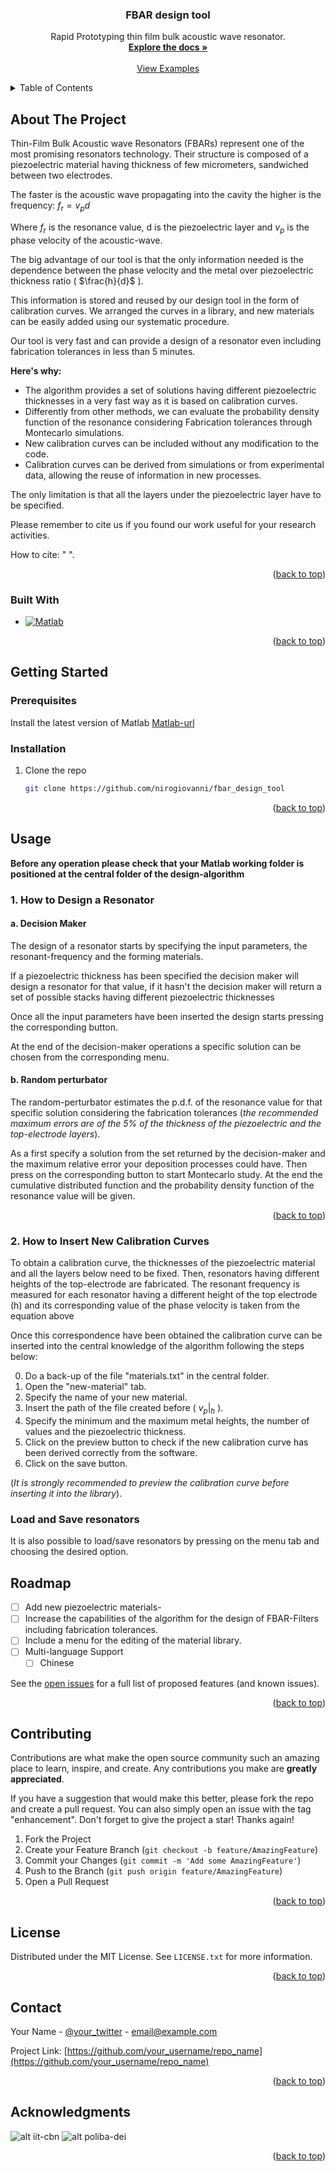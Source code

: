 



<!-- PROJECT LOGO 
***<br />
***<div align="center">
***  <a href="https://github.com/othneildrew/Best-README-Template">
***    <img src="images/logo.png" alt="Logo" width="80" height="80">
***  </a>
-->
  <h3 align="center">FBAR design tool</h3>

  <p align="center">
    Rapid Prototyping thin film bulk acoustic wave resonator.
    <br />
    <a href="https://github.com/nirogiovanni/fbar_design_tool"><strong>Explore the docs »</strong></a>
    <br />
    <br />
    <a href="https://github.com/nirogiovanni/fbar_design_tool/examples">View Examples</a>
  </p>
</div>



<!-- TABLE OF CONTENTS -->
<details>
  <summary>Table of Contents</summary>
  <ol>
    <li>
      <a href="#about-the-project">About The Project</a>
      <ul>
        <li><a href="#built-with">Built With</a></li>
      </ul>
    </li>
    <li>
      <a href="#getting-started">Getting Started</a>
      <ul>
        <li><a href="#prerequisites">Prerequisites</a></li>
        <li><a href="#installation">Installation</a></li>
      </ul>
    </li>
    <li><a href="#usage">Usage</a></li>
    <li><a href="#roadmap">Roadmap</a></li>
    <li><a href="#contributing">Contributing</a></li>
    <li><a href="#license">License</a></li>
    <li><a href="#contact">Contact</a></li>
    <li><a href="#acknowledgments">Acknowledgments</a></li>
  </ol>
</details>



<!-- ABOUT THE PROJECT -->
## About The Project


Thin-Film Bulk Acoustic wave Resonators (FBARs) represent one of the most promising resonators technology.
Their structure is composed of a piezoelectric material having thickness of few micrometers, sandwiched between two electrodes.

The faster is the acoustic wave propagating into the cavity the higher is the frequency:
$f_r=v_p d$

Where $f_r$  is the resonance value, d is the piezoelectric layer and $v_p$ is the phase velocity of the acoustic-wave.

The big advantage of our tool is that the only information needed is the dependence between the phase velocity and the metal over piezoelectric thickness ratio ( $\frac{h}{d}$ ). 

This information is stored and reused by our design tool in the form of calibration curves. 
We arranged the curves in a library, and new materials can be easily added using our systematic procedure.

Our tool is very fast and can provide a design of a resonator even including fabrication tolerances in less than 5 minutes.

<b>Here's why:</b>
* The algorithm provides a set of solutions having different piezoelectric thicknesses in a very fast way as it is based on calibration curves.
* Differently from other methods, we can evaluate the probability density function of the resonance considering Fabrication tolerances  through Montecarlo simulations.
* New calibration curves can be included without any modification to the code.
* Calibration curves can be derived from simulations or from experimental data, allowing the reuse of information in new processes.

The only limitation is that all the layers under the piezoelectric layer have to be specified.

Please remember to cite us if you found our work useful for your research activities.

 How to cite: " ".

<p align="right">(<a href="#readme-top">back to top</a>)</p>



### Built With

* [![Matlab][Matlab.js]][Matlab-url]


<p align="right">(<a href="#readme-top">back to top</a>)</p>



<!-- GETTING STARTED -->
## Getting Started



### Prerequisites

Install the latest version of Matlab [Matlab-url]

### Installation

1. Clone the repo
   ```sh
   git clone https://github.com/nirogiovanni/fbar_design_tool
   ```
<p align="right">(<a href="#readme-top">back to top</a>)</p>



<!-- USAGE EXAMPLES -->
## Usage
<b>Before any operation please check that your Matlab working folder is positioned at the central folder of the design-algorithm</b>
### 1. How to Design a Resonator
#### a. Decision Maker 
The design of a resonator starts by specifying the input parameters, the resonant-frequency and the forming materials.

If a piezoelectric thickness has been specified the decision maker will design a resonator for that value, if it hasn't the decision maker will return a set of possible stacks having different piezoelectric thicknesses

Once all the input parameters have been inserted the design starts pressing the corresponding button.

At the end of the decision-maker operations a specific solution can be chosen from the corresponding menu.

#### b. Random perturbator 
The random-perturbator estimates the p.d.f. of the resonance value for that specific solution considering the fabrication tolerances (_the recommended maximum errors are of the 5% of the thickness of the piezoelectric and the top-electrode layers_).

As a first specify a solution from the set returned by the decision-maker and the maximum relative error your deposition processes could have.
Then press on the corresponding button to start Montecarlo study.
At the end the cumulative distributed function and the probability density function of the resonance value will be given.
<p align="right">(<a href="#readme-top">back to top</a>)</p>

### 2. How to Insert New Calibration Curves
To obtain a calibration curve, the thicknesses of the piezoelectric material and all the layers below need to be fixed. Then, resonators having different heights of the top-electrode are fabricated.
The resonant frequency is measured for each resonator having a different height of the top electrode (h) and its corresponding value of the phase velocity is taken from the equation above

Once this correspondence have been obtained the calibration curve can be inserted into the central knowledge of the algorithm following the steps below:

0. Do a back-up of the file "materials.txt" in the central folder.
1. Open the "new-material" tab.
2. Specify the name of your new material.
3. Insert the path of the file created before ( $v_p|_h$ ).
4. Specify the minimum and the maximum metal heights, the number of values and the piezoelectric thickness.
5. Click on the preview button to check if the new calibration curve has been derived correctly from the software.
6. Click on the save button.

(_It is strongly recommended to preview the calibration curve before inserting it into the library_).



### Load and Save resonators
It is also possible to load/save resonators by pressing on the menu tab and choosing the desired option.

<!-- ROADMAP -->
## Roadmap

- [ ] Add new piezoelectric materials-
- [ ] Increase the capabilities of the algorithm for the design of FBAR-Filters including fabrication tolerances.
- [ ] Include a menu for the editing of the material library.
- [ ] Multi-language Support
    - [ ] Chinese

See the [open issues](https://github.com/othneildrew/Best-README-Template/issues) for a full list of proposed features (and known issues).

<p align="right">(<a href="#readme-top">back to top</a>)</p>



<!-- CONTRIBUTING -->
## Contributing

Contributions are what make the open source community such an amazing place to learn, inspire, and create. Any contributions you make are **greatly appreciated**.

If you have a suggestion that would make this better, please fork the repo and create a pull request. You can also simply open an issue with the tag "enhancement".
Don't forget to give the project a star! Thanks again!

1. Fork the Project
2. Create your Feature Branch (`git checkout -b feature/AmazingFeature`)
3. Commit your Changes (`git commit -m 'Add some AmazingFeature'`)
4. Push to the Branch (`git push origin feature/AmazingFeature`)
5. Open a Pull Request

<p align="right">(<a href="#readme-top">back to top</a>)</p>



<!-- LICENSE -->
## License

Distributed under the MIT License. See `LICENSE.txt` for more information.

<p align="right">(<a href="#readme-top">back to top</a>)</p>



<!-- CONTACT -->
## Contact

Your Name - [@your_twitter](https://twitter.com/your_username) - email@example.com

Project Link: [https://github.com/your_username/repo_name](https://github.com/your_username/repo_name)

<p align="right">(<a href="#readme-top">back to top</a>)</p>



<!-- ACKNOWLEDGMENTS -->
## Acknowledgments

![alt iit-cbn](https://cbn.iit.it/image/layout_set_logo?img_id=381422&t=1661362597853)
![alt poliba-dei](https://deipoliba.azurewebsites.net/wp-content/uploads/2020/04/cropped-DEIlogo1.png)


<p align="right">(<a href="#readme-top">back to top</a>)</p>



<!-- MARKDOWN LINKS & IMAGES -->
<!-- https://www.markdownguide.org/basic-syntax/#reference-style-links -->
[Matlab.js]: https://1000logos.net/wp-content/uploads/2021/04/MATLAB-logo-500x281.png
[Matlab-url]: https://it.mathworks.com/products/matlab.html?style={width:10%}
[iit.js]: https://cbn.iit.it/image/layout_set_logo?img_id=381422&t=1661362597853
